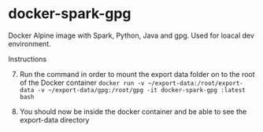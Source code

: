 # docker-spark-gpg
Docker Alpine image with Spark, Python, Java and gpg. Used for loacal dev environment.

Instructions

7. Run the command in order to mount the export data folder on to the root of the Docker container
`docker run -v ~/export-data:/root/export-data -v ~/export-data/gpg:/root/gpg -it docker-spark-gpg :latest bash`

8. You should now be inside the docker container and be able to see the export-data directory
